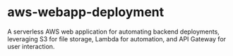# aws-webapp-deployment
A serverless AWS web application for automating backend deployments, leveraging S3 for file storage, Lambda for automation, and API Gateway for user interaction.
